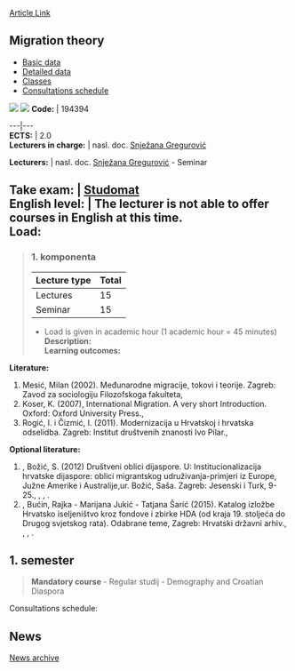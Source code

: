 [Article Link](https://www.fhs.hr/en/course/migthe)

## Migration theory
  * [Basic data](https://www.fhs.hr/en/course/migthe#v1id-523805_369416_1_0 "Basic data")
  * [Detailed data](https://www.fhs.hr/en/course/migthe#v1id-523805_369416_1_1 "Detailed data")
  * [Classes](https://www.fhs.hr/en/course/migthe#v1id-523805_369416_1_2 "Classes")
  * [Consultations schedule](https://www.fhs.hr/en/course/migthe#v1id-523805_369416_1_3 "Consultations schedule")


[![](https://www.fhs.hr/img/flags/gif/hr.gif)](https://www.fhs.hr/predmet/teomig) [![](https://www.fhs.hr/img/flags/gif/gb.gif)](https://www.fhs.hr/en/course/migthe)
**Code:** |  194394  
  
---|---  
**ECTS:** |  2.0   
**Lecturers in charge:** |  nasl. doc. [Snježana Gregurović](https://www.fhs.hr/staff/snjezana.gregurovic)   
  
**Lecturers:** |  nasl. doc. [Snježana Gregurović](https://www.fhs.hr/djelatnik/snjezana.gregurovic) - Seminar  
  
**Take exam:** |  [Studomat](http://www.isvu.hr/studomat)  
**English level:** |  The lecturer is not able to offer courses in English at this time.   
**Load:**  
---  
> ### 1. komponenta
> | Lecture type | Total  
> ---|---  
> Lectures | 15  
> Seminar | 15  
> * Load is given in academic hour (1 academic hour = 45 minutes)   
**Description:**  
> **Learning outcomes:**  

  
**Literature:**  
  1. Mesić, Milan (2002). Međunarodne migracije, tokovi i teorije. Zagreb: Zavod za sociologiju Filozofskoga fakulteta, 
  2. Koser, K. (2007), International Migration. A very short Introduction. Oxford: Oxford University Press., 
  3. Rogić, I. i Čizmić, I. (2011). Modernizacija u Hrvatskoj i hrvatska odselidba. Zagreb: Institut društvenih znanosti Ivo Pilar., 

  
**Optional literature:**  
  1. , Božić, S. (2012) Društveni oblici dijaspore. U: Institucionalizacija hrvatske dijaspore: oblici migrantskog udruživanja-primjeri iz Europe, Južne Amerike i Australije,ur. Božić, Saša. Zagreb: Jesenski i Turk, 9-25., , , .
  2. , Bućin, Rajka - Marijana Jukić - Tatjana Šarić (2015). Katalog izložbe Hrvatsko iseljeništvo kroz fondove i zbirke HDA (od kraja 19. stoljeća do Drugog svjetskog rata). Odabrane teme, Zagreb: Hrvatski državni arhiv., , , .

  
**1. semester**  
---  
> **Mandatory course** - Regular studij - Demography and Croatian Diaspora  
>   
Consultations schedule: 


## News
[News archive](https://www.fhs.hr/en/course/migthe?@=218lg#news_117492 "News archive")
